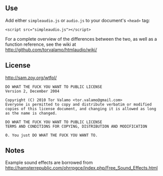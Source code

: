 ## Use

Add either `simpleaudio.js` or `audio.js` to your document's `<head>` tag:

	<script src="simpleaudio.js"></script>

For a complete overview of the differences between the two, as well as a
function reference, see the wiki at http://github.com/torvalamo/htmlaudio/wiki/

## License

http://sam.zoy.org/wtfpl/

    DO WHAT THE FUCK YOU WANT TO PUBLIC LICENSE
    Version 2, December 2004
    
    Copyright (C) 2010 Tor Valamo <tor.valamo@gmail.com>
    Everyone is permitted to copy and distribute verbatim or modified
    copies of this license document, and changing it is allowed as long
    as the name is changed.
    
    DO WHAT THE FUCK YOU WANT TO PUBLIC LICENSE
    TERMS AND CONDITIONS FOR COPYING, DISTRIBUTION AND MODIFICATION
    
    0. You just DO WHAT THE FUCK YOU WANT TO.

## Notes

Example sound effects are borrowed from
http://hamsterrepublic.com/ohrrpgce/index.php/Free_Sound_Effects.html